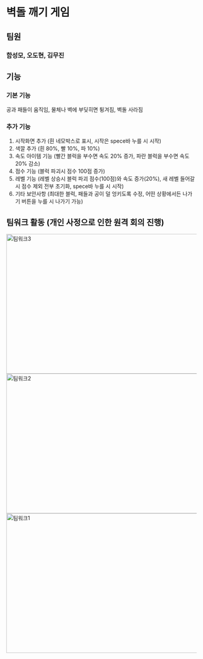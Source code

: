 # 벽돌 깨기 게임

## 팀원

### 함성모, 오도현, 김무진

## 기능


### 기본 기능 
공과 패들이 움직임, 물체나 벽에 부딪히면 튕겨짐, 벽돌 사라짐

### 추가 기능
1. 시작화면 추가 (흰 네모박스로 표시, 시작은 spece바 누를 시 시작)
2. 색깔 추가 (흰 80%, 빨 10%, 파 10%)
3. 속도 아이템 기능 (빨간 블럭을 부수면 속도 20% 증가, 파란 블럭을 부수면 속도 20% 감소)
4. 점수 기능 (블럭 파괴시 점수 100점 증가)
5. 레벨 기능 (레벨 상승시 블럭 파괴 점수(100점)와 속도 증가(20%), 새 레벨 들어갈 시 점수 제외 전부 초기화, spece바 누를 시 시작) 
6. 기타 보안사항 (최대한 블럭, 패들과 공이 덜 엉키도록 수정, 어떤 상황에서든 나가기 버튼을 누를 시 나가기 가능)

## 팀워크 활동 (개인 사정으로 인한 원격 회의 진행)
<img width="570" height="370" alt="팀워크3" src="https://github.com/HSM1025/subject2/assets/153062234/3cfdb4d0-e565-43cb-9e0f-5424d8f3f810">
<img width="570" height="370" alt="팀워크2" src="https://github.com/HSM1025/subject2/assets/153062234/37e137ce-e112-4e7e-9133-16b4f9abd4c3">
<img width="570" height="370" alt="팀워크1" src="https://github.com/HSM1025/subject2/assets/153062234/44af65d3-b02b-42aa-ba5a-3b5a443ea66d">
